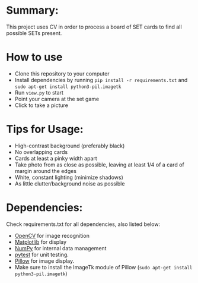 # Summary:
This project uses CV in order to process a board of SET cards to find all
possible SETs present.

# How to use
- Clone this repository to your computer
- Install dependencies by running `pip install -r requirements.txt` and `sudo apt-get install python3-pil.imagetk`
- Run `view.py` to start
- Point your camera at the set game
- Click to take a picture

# Tips for Usage:
- High-contrast background (preferably black)
- No overlapping cards
- Cards at least a pinky width apart
- Take photo from as close as possible, leaving at least 1/4 of a card of margin
around the edges
- White, constant lighting (minimize shadows)
- As little clutter/background noise as possible

# Dependencies:
Check requirements.txt for all dependencies, also listed below:
- [OpenCV](https://opencv.org/) for image recognition
- [Matplotlib](https://matplotlib.org/) for display
- [NumPy](https://numpy.org/) for internal data management
- [pytest](https://docs.pytest.org/en/7.3.x/contents.html) for unit testing. 
- [Pillow](https://pypi.org/project/Pillow/) for image display.
- Make sure to install the ImageTk module of Pillow (`sudo apt-get install python3-pil.imagetk`)